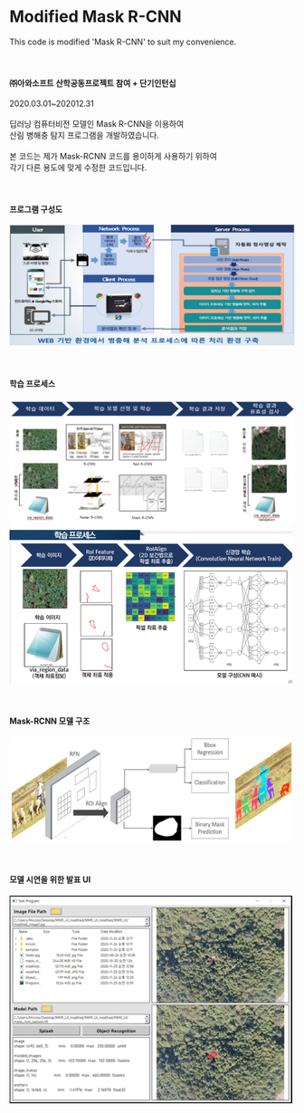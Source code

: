# Modified Mask R-CNN
This code is modified 'Mask R-CNN' to suit my convenience.<br>
<br>
<br>
#### ㈜아와소프트 산학공동프로젝트 참여 + 단기인턴십<br>
2020.03.01~202012.31<br>
<br>
딥러닝 컴퓨터비전 모델인 Mask R-CNN을 이용하여<br>
산림 병해충 탐지 프로그램을 개발하였습니다.<br>
<br>
본 코드는 제가 Mask-RCNN 코드를 용이하게 사용하기 위하여<br>
각기 다른 용도에 맞게 수정한 코드입니다.<br>
<br>
<br>
#### 프로그램 구성도<br>
<img src="/images/image01.png" width="700"><br>
<br>
<br>
#### 학습 프로세스<br>
<img src="/images/image02.png" width="700"><br>
<img src="/images/image03.png" width="500"><br>
<br>
<br>
#### Mask-RCNN 모델 구조<br>
<img src="/images/image04.png" width="500"><br>
<br>
<br>
#### 모델 시연을 위한 발표 UI<br>
<img src="/images/image05.png" width="500"><br>
